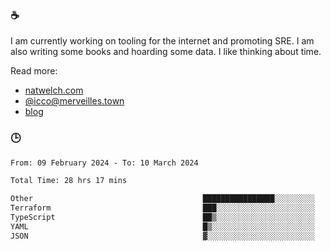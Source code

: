 ### ☕

I am currently working on tooling for the internet and promoting SRE. I am also writing some books and hoarding some data. I like thinking about time. 

Read more:

 - [natwelch.com](https://natwelch.com)
 - [@icco@merveilles.town](https://merveilles.town/@icco)
 - [blog](https://writing.natwelch.com)

### 🕒

<!--START_SECTION:waka-->

```txt
From: 09 February 2024 - To: 10 March 2024

Total Time: 28 hrs 17 mins

Other                                      ████████████████░░░░░░░░░   64.58 %
Terraform                                  ███░░░░░░░░░░░░░░░░░░░░░░   11.87 %
TypeScript                                 ██▒░░░░░░░░░░░░░░░░░░░░░░   09.61 %
YAML                                       █▒░░░░░░░░░░░░░░░░░░░░░░░   05.29 %
JSON                                       ▓░░░░░░░░░░░░░░░░░░░░░░░░   02.44 %
```

<!--END_SECTION:waka-->
